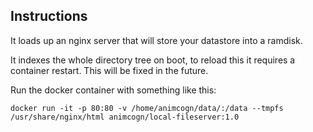 ## Instructions

It loads up an nginx server that will store your datastore into a ramdisk. 

It indexes the whole directory tree on boot, to reload this it requires a container restart. This will be fixed in the future. 

Run the docker container with something like this:

```docker run -it -p 80:80 -v /home/animcogn/data/:/data --tmpfs /usr/share/nginx/html animcogn/local-fileserver:1.0```
